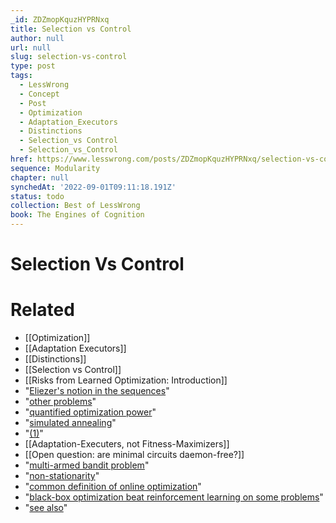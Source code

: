 ```yaml
---
_id: ZDZmopKquzHYPRNxq
title: Selection vs Control
author: null
url: null
slug: selection-vs-control
type: post
tags:
  - LessWrong
  - Concept
  - Post
  - Optimization
  - Adaptation_Executors
  - Distinctions
  - Selection_vs Control
  - Selection_vs_Control
href: https://www.lesswrong.com/posts/ZDZmopKquzHYPRNxq/selection-vs-control
sequence: Modularity
chapter: null
synchedAt: '2022-09-01T09:11:18.191Z'
status: todo
collection: Best of LessWrong
book: The Engines of Cognition
---
```


# Selection Vs Control


# Related

- [[Optimization]]
- [[Adaptation Executors]]
- [[Distinctions]]
- [[Selection vs Control]]
- [[Risks from Learned Optimization: Introduction]]
- "[Eliezer's notion in the sequences](https://www.lesswrong.com/posts/Q4hLMDrFd8fbteeZ8/measuring-optimization-power)"
- "[other problems](https://www.lesswrong.com/posts/iJNK7rE5jphMSJJCa/thoughts-and-problems-with-eliezer-s-measure-of-optimization)"
- "[quantified optimization power](https://www.lesswrong.com/posts/Q4hLMDrFd8fbteeZ8/measuring-optimization-power)"
- "[simulated annealing](https://en.wikipedia.org/wiki/Simulated_annealing)"
- "[(1)](https://intelligence.org/learned-optimization#bibliography)"
- [[Adaptation-Executers, not Fitness-Maximizers]]
- [[Open question: are minimal circuits daemon-free?]]
- "[multi-armed bandit problem](https://en.wikipedia.org/wiki/Multi-armed_bandit)"
- "[non-stationarity](https://en.wikipedia.org/wiki/Stationary_process)"
- "[common definition of online optimization](https://en.wikipedia.org/wiki/Online_optimization)"
- "[black-box optimization beat reinforcement learning on some problems](https://arxiv.org/abs/1703.03864)"
- "[see also](https://arxiv.org/abs/1712.06567)"